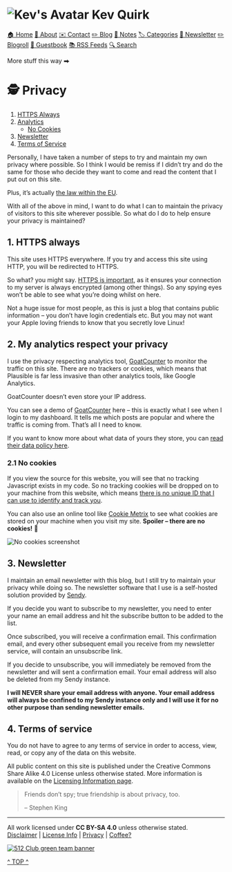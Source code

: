 [](#top)

![Kev's Avatar](/assets/images/avatar.png) Kev Quirk
====================================================

[🏠 Home](https://kevq.uk/) [👨 About](https://kevq.uk/about/) [✉️ Contact](https://kevq.uk/contact/) [✏️ Blog](https://kevq.uk/blog/) [📝 Notes](https://kevq.uk/notes/) [🏷 Categories](https://kevq.uk/categories/) [📰 Newsletter](https://kevq.uk/newsletter/) [✏️ Blogroll](https://kevq.uk/blogroll/) [💬 Guestbook](https://users4.smartgb.com/g/g.php?a=s&i=g44-80784-24) [📚 RSS Feeds](https://kevq.uk/rss-feeds/) [🔍 Search](https://kevq.uk/search/)

More stuff this way ⮕

🕵️ Privacy
===========

1.  [HTTPS Always](#1)
2.  [Analytics](#2)
    *   [No Cookies](#2.1)
3.  [Newsletter](#3)
4.  [Terms of Service](#4)

Personally, I have taken a number of steps to try and maintain my own privacy where possible. So I think I would be remiss if I didn’t try and do the same for those who decide they want to come and read the content that I put out on this site.

Plus, it’s actually [the law within the EU](https://ico.org.uk/for-organisations/guide-to-data-protection/guide-to-the-general-data-protection-regulation-gdpr/).

With all of the above in mind, I want to do what I can to maintain the privacy of visitors to this site wherever possible. So what do I do to help ensure your privacy is maintained?

1\. HTTPS always
----------------

This site uses HTTPS everywhere. If you try and access this site using HTTP, you will be redirected to HTTPS.

So what? you might say. [HTTPS is important](https://kevq.uk/why-https-is-important), as it ensures your connection to my server is always encrypted (among other things). So any spying eyes won’t be able to see what you’re doing whilst on here.

Not a huge issue for most people, as this is just a blog that contains public information – you don’t have login credentials etc. But you may not want your Apple loving friends to know that you secretly love Linux!

2\. My analytics respect your privacy
-------------------------------------

I use the privacy respecting analytics tool, [GoatCounter](https://www.goatcounter.com/) to monitor the traffic on this site. There are no trackers or cookies, which means that Plausible is far less invasive than other analytics tools, like Google Analytics.

GoatCounter doesn’t even store your IP address.

You can see a demo of [GoatCounter](https://stats.arp242.net/) here – this is exactly what I see when I login to my dashboard. It tells me which posts are popular and where the traffic is coming from. That’s all I need to know.

If you want to know more about what data of yours they store, you can [read their data policy here](https://www.goatcounter.com/privacy).

### 2.1 No cookies

If you view the source for this website, you will see that no tracking Javascript exists in my code. So no tracking cookies will be dropped on to your machine from this website, which means [there is no unique ID that I can use to identify and track you](https://kevq.uk/how-online-tracking-works).

You can also use an online tool like [Cookie Metrix](https://www.cookiemetrix.com/) to see what cookies are stored on your machine when you visit my site. **Spoiler – there are no cookies!** 🙂

![No cookies screenshot](/assets/images/kq-cookie-check.jpg)

3\. Newsletter
--------------

I maintain an email newsletter with this blog, but I still try to maintain your privacy while doing so. The newsletter software that I use is a self-hosted solution provided by [Sendy](https://sendy.co/).

If you decide you want to subscribe to my newsletter, you need to enter your name an email address and hit the subscribe button to be added to the list.

Once subscribed, you will receive a confirmation email. This confirmation email, and every other subsequent email you receive from my newsletter service, will contain an unsubscribe link.

If you decide to unsubscribe, you will immediately be removed from the newsletter and will sent a confirmation email. Your email address will also be deleted from my Sendy instance.

**I will NEVER share your email address with anyone. Your email address will always be confined to my Sendy instance only and I will use it for no other purpose than sending newsletter emails.**

   
 

4\. Terms of service
--------------------

You do not have to agree to any terms of service in order to access, view, read, or copy any of the data on this website.

All public content on this site is published under the Creative Commons Share Alike 4.0 License unless otherwise stated. More information is available on the [Licensing Information page](https://kevq.uk/license-information).

> Friends don’t spy; true friendship is about privacy, too.
> 
> – Stephen King

* * *

All work licensed under **CC BY-SA 4.0** unless otherwise stated.  
[Disclaimer](https://kevq.uk/disclaimer) | [License Info](https://kevq.uk/license-information) | [Privacy](https://kevq.uk/privacy) | [Coffee?](https://kevq.uk/buy-me-a-coffee)

[![512 Club green team banner](/assets/images/green-team.svg)](https://512kb.club/)

[^ TOP ^](#top)